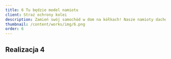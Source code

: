 ```yaml
---
title: 6 Tu będzie model namiotu
client: Straż ochrony kolei
description: Zamień swój samochód w dom na kółkach! Nasze namioty dachowe to połączenie wygody, trwałości i wolności podróżowania bez ograniczeń.
thumbnail: /content/works/img/6.png
order: 6
---
```


## Realizacja 4

